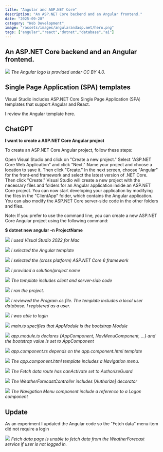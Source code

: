 ```yaml
---
title: "Angular and ASP.NET Core"
description: "An ASP.NET Core backend and an Angular frontend."
date: "2025-09-20"
category: "Web Development"
image: "/assets/images/angularandasp.net/hero.png"
tags: ["angular","react","dotnet","database","ai"]
---
```


## An ASP.NET Core backend and an Angular frontend.

![](/assets/images/angularandasp.net/angular-full-color-logo.svg)
*The Angular logo is provided under CC BY 4.0.*


## Single Page Application (SPA) templates

Visual Studio includes ASP.NET Core Single Page Application (SPA) templates that support Angular and React.

I review the Angular template here.


## ChatGPT

**I want to create a ASP.NET Core Angular project**

To create an ASP.NET Core Angular project, follow these steps:

Open Visual Studio and click on "Create a new project."
Select "ASP.NET Core Web Application" and click "Next."
Name your project and choose a location to save it. Then click "Create."
In the next screen, choose "Angular" for the front-end framework and select the latest version of .NET Core. Then click "Create."
Visual Studio will create a new project with the necessary files and folders for an Angular application inside an ASP.NET Core project.
You can now start developing your application by modifying the files in the "ClientApp" folder, which contains the Angular application. You can also modify the ASP.NET Core server-side code in the other folders and files.

Note: If you prefer to use the command line, you can create a new ASP.NET Core Angular project using the following command:

**$ dotnet new angular -n ProjectName**

![](/assets/images/angularandasp.net/screen-shot-2023-03-22-at-9.16.36-am-1440x880.png)
*I used Visual Studio 2022 for Mac*

![](/assets/images/angularandasp.net/screen-shot-2023-03-24-at-7.07.37-pm-1536x1089.png)
*I selected the Angular template*

![](/assets/images/angularandasp.net/screen-shot-2023-03-24-at-7.08.29-pm-1536x1088.png)
*I selected the (cross platform) ASP.NET Core 6 framework*

![](/assets/images/angularandasp.net/screen-shot-2023-03-24-at-7.09.06-pm-1536x1088.png)
*I provided a solution/project name*

![](/assets/images/angularandasp.net/screen-shot-2023-03-24-at-7.10.07-pm-1536x1125.png)
*The template includes client and server-side code*

![](/assets/images/angularandasp.net/screen-shot-2023-03-24-at-7.11.50-pm-1836x946.png)
*I ran the project.*

![](/assets/images/angularandasp.net/screen-shot-2023-03-24-at-7.14.10-pm-1836x1124.png)
*I reviewed the Program.cs file. The template includes a local user database. I registered as a user.*

![](/assets/images/angularandasp.net/screen-shot-2023-03-24-at-7.15.11-pm-1836x1087.png)
*I was able to login*

![](/assets/images/angularandasp.net/screen-shot-2023-03-24-at-7.18.50-pm-1836x863.png)
*main.ts specifies that AppModule is the bootstrap Module*

![](/assets/images/angularandasp.net/screen-shot-2023-03-24-at-7.19.13-pm-1836x862.png)
*app.module.ts declares {AppComponent, NavMenuComponent, ...} and the bootstrap value is set to AppComponent*

![](/assets/images/angularandasp.net/screen-shot-2023-03-24-at-7.17.45-pm-1836x867.png)
*app.component.ts depends on the app.component.html template*

![](/assets/images/angularandasp.net/screen-shot-2023-03-24-at-7.24.04-pm-1836x308.png)
*The app.component.html template includes a Navigation menu.*

![](/assets/images/angularandasp.net/screen-shot-2023-03-24-at-7.55.07-pm-1836x645.png)
*The Fetch data route has canActivate set to AuthorizeGuard*

![](/assets/images/angularandasp.net/screen-shot-2023-03-24-at-8.00.56-pm-1836x645.png)
*The WeatherForecastController includes [Authorize] decorator*

![](/assets/images/angularandasp.net/screen-shot-2023-03-24-at-7.38.35-pm-1836x675.png)
*The Navigation Menu component include a reference to a Logon component*


## Update

As an experiment I updated the Angular code so the "Fetch data" menu item did not require a login

![](/assets/images/angularandasp.net/screen-shot-2023-03-24-at-7.58.07-pm-1836x920.png)
*Fetch data page is unable to fetch data from the WeatherForecast service if user is not logged in.*
